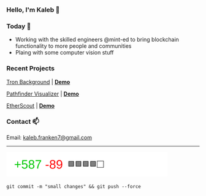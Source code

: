 ### Hello, I'm Kaleb 👋

### Today  📅

- Working with the skilled engineers @mint-ed to bring blockchain functionality to more people and communities
- Plaing with some computer vision stuff

### Recent Projects

[Tron Background](https://github.com/mbKaleb/tron-grid-deployment) | [**Demo**](https://tron-grid-deployment.vercel.app)

[Pathfinder Visualizer](https://github.com/Skywrithin/pathfinder-visualizer) | [**Demo**](https://pathfinder-visualizer-kaleb.herokuapp.com)

[EtherScout](https://github.com/Skywrithin/EtherScout) | [**Demo**](https://www.youtube.com/watch)

### Contact 📫

Email: kaleb.franken7@gmail.com  

---

<a><img src="./goodmeme.svg"/></a>

`git commit -m "small changes" && git push --force`  
